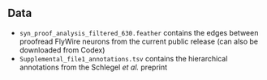 ## Data

- `syn_proof_analysis_filtered_630.feather` contains the edges between proofread
  FlyWire neurons from the current public release (can also be downloaded from
  Codex)
- `Supplemental_file1_annotations.tsv` contains the hierarchical annotations
  from the Schlegel _et al._ preprint